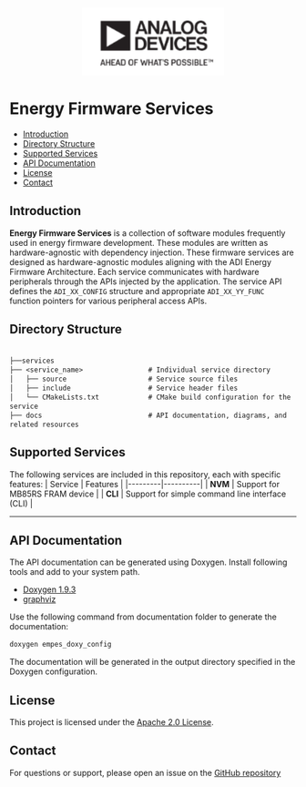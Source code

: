 ﻿
<p align="center">
    <img src="docs/diagrams/adi_logo.png" width="250" alt="ADI Logo" /><br>
</p>

# Energy Firmware Services

- [Introduction](#introduction)
- [Directory Structure](#directory-structure)
- [Supported Services](#supported-services)
- [API Documentation](#api-documentation)
- [License](#license)
- [Contact](#contact)

## Introduction

**Energy Firmware Services** is a collection of software modules frequently used in energy firmware development. These modules are written as hardware-agnostic with dependency injection. These firmware services are designed as hardware-agnostic modules aligning with the ADI Energy Firmware Architecture. Each service communicates with hardware peripherals through the APIs injected by the application. The service API defines the `ADI_XX_CONFIG` structure and appropriate `ADI_XX_YY_FUNC` function pointers for various peripheral access APIs.


## Directory Structure

```

├──services
├── <service_name>                # Individual service directory
│   ├── source                    # Service source files
│   ├── include                   # Service header files
│   └── CMakeLists.txt            # CMake build configuration for the service
├── docs                          # API documentation, diagrams, and related resources
```

## Supported Services


The following services are included in this repository, each with specific features:
| Service | Features |
|---------|----------|
| **NVM** | Support for MB85RS FRAM device |
| **CLI** | Support for simple command line interface (CLI) |

---

## API Documentation

The API documentation can be generated using Doxygen.  Install following tools and add to your system path.

* [Doxygen 1.9.3](https://www.doxygen.nl/download.html)
* [graphviz](https://www2.graphviz.org/Archive/stable/windows/)


Use the following command from documentation folder to generate the documentation:

```sh
doxygen empes_doxy_config
```
The documentation will be generated in the output directory specified in the Doxygen configuration.

## License


This project is licensed under the [Apache 2.0 License](LICENSE).

## Contact

For questions or support, please open an issue on the [GitHub repository](https://github.com/analogdevicesinc/energy-firmware-services/issues)
